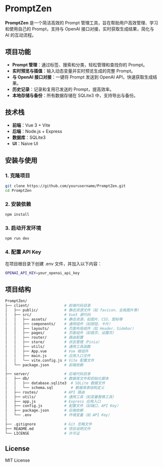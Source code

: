 # PromptZen

**PromptZen** 是一个简洁高效的 Prompt 管理工具，旨在帮助用户高效管理、学习和使用自己的 Prompt，支持与 OpenAI 接口对接，实时获取生成结果，简化与 AI 的互动流程。

## 项目功能
- **Prompt 管理**：通过标签、搜索和分类，轻松管理和查找你的 Prompt。
- **实时预览与插值**：输入动态变量并实时预览生成的完整 Prompt。
- **与 OpenAI 接口对接**：一键将 Prompt 发送到 OpenAI API，快速获取生成结果。
- **历史记录**：记录和复用已发送的 Prompt，提高效率。
- **本地存储与备份**：所有数据存储在 SQLite3 中，支持导出与备份。

## 技术栈
- **前端**：Vue 3 + Vite
- **后端**：Node.js + Express
- **数据库**：SQLite3
- **UI**：Naive UI

## 安装与使用

### 1. 克隆项目
```bash
git clone https://github.com/yourusername/PromptZen.git
cd PromptZen
```

### 2. 安装依赖
```bash
npm install
```

### 3. 启动开发环境
```bash
npm run dev
```

### 4. 配置 API Key
在项目根目录下创建 .env 文件，并加入以下内容：
```bash
OPENAI_API_KEY=your_openai_api_key
```

## 项目结构
```bash
PromptZen/
├── client/                # 前端代码目录
│   ├── public/            # 静态资源文件（如 favicon、全局图片等）
│   ├── src/               # Vue3 源代码
│   │   ├── assets/        # 静态资源，如图片、CSS、图标等
│   │   ├── components/    # 通用组件（如按钮、卡片）
│   │   ├── layouts/       # 页面布局组件（如 Header、Sidebar）
│   │   ├── pages/         # 页面组件（如首页、设置页）
│   │   ├── router/        # 路由配置
│   │   ├── store/         # 状态管理（Pinia）
│   │   ├── utils/         # 通用工具函数
│   │   ├── App.vue        # Vue 根组件
│   │   ├── main.js        # 应用入口文件
│   │   └── vite.config.js # Vite 配置文件
│   └── package.json       # 前端依赖
│
├── server/                # 后端代码目录
│   ├── db/                # 数据库文件和初始化脚本
│   │   ├── database.sqlite3  # SQLite 数据文件
│   │   └── schema.sql        # 数据库表结构定义
│   ├── routes/            # API 路由
│   ├── utils/             # 通用工具（如变量替换工具）
│   ├── app.js             # Express 应用入口
│   ├── config.js          # 配置文件（如端口、API Key）
│   ├── package.json       # 后端依赖
│   └── .env               # 环境变量（如 API Key）
│
├── .gitignore             # Git 忽略文件
├── README.md              # 项目说明文件
└── LICENSE                # 许可证
```

## License
MIT License